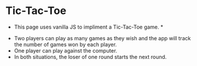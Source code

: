 # Tic-Tac-Toe

* This page uses vanilla JS to impliment a Tic-Tac-Toe game. *

- Two players can play as many games as they wish and the app will track the number of games won by each player.
- One player can play against the computer.
- In both situations, the loser of one round starts the next round.

